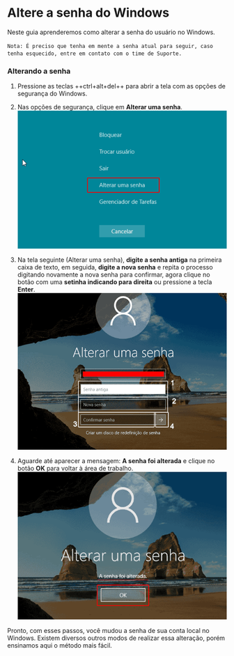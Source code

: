 # Altere a senha do Windows

Neste guia aprenderemos como alterar a senha do usuário no Windows.

`Nota: É preciso que tenha em mente a senha atual para seguir, caso tenha esquecido, entre em contato com o time de Suporte.`

### Alterando a senha

1. Pressione as teclas ++ctrl+alt+del++ para abrir a tela com as opções de segurança do Windows.

2. Nas opções de segurança, clique em **Alterar uma senha**. 
![alterando](/assets/images/alterar-senha-de-login-do-windows-10.png#center)

3. Na tela seguinte (Alterar uma senha), **digite a senha antiga** na primeira caixa de texto, em seguida, **digite a nova senha** e repita o processo digitando novamente a nova senha para confirmar, agora clique no botão com uma **setinha indicando para direita** ou pressione a tecla **Enter**.
![alterandopasso2](/assets/images/mudar-a-senha-do-windows-10.png#center)

4. Aguarde até aparecer a mensagem: **A senha foi alterada** e clique no botão **OK** para voltar à área de trabalho.
![alterada](/assets/images/senha-do-windows-10-alterada.png#center)

Pronto, com esses passos, você mudou a senha de sua conta local no Windows. Existem diversos outros modos de realizar essa alteração, porém ensinamos aqui o método mais fácil.
